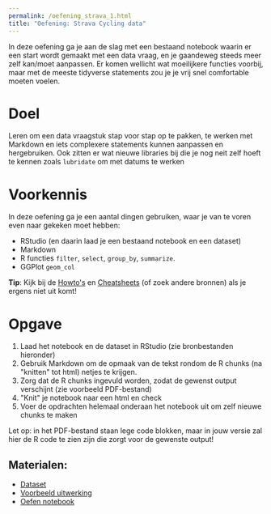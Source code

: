 ```yaml
---
permalink: /oefening_strava_1.html
title: "Oefening: Strava Cycling data"
---
```


In deze oefening ga je aan de slag met een bestaand notebook waarin er een start wordt gemaakt met een data vraag, en je gaandeweg steeds meer zelf kan/moet aanpassen. Er komen wellicht wat moeilijkere functies voorbij, maar met de meeste tidyverse statements zou je je vrij snel comfortable moeten voelen.

# Doel
Leren om een data vraagstuk stap voor stap op te pakken, te werken met Markdown en iets complexere statements kunnen aanpassen en hergebruiken. Ook zitten er wat nieuwe libraries bij die je nog neit zelf hoeft te kennen zoals `lubridate` om met datums te werken

# Voorkennis
In deze oefening ga je een aantal dingen gebruiken, waar je van te voren even naar gekeken moet hebben:
- RStudio (en daarin laad je een bestaand notebook en een dataset)
- Markdown
- R functies `filter`, `select`, `group_by`, `summarize`.
- GGPlot `geom_col`

**Tip**: Kijk bij de [Howto's](index_howtos) en [Cheatsheets](index_cheetsheets) (of zoek andere bronnen) als je ergens niet uit komt!

# Opgave
1. Laad het notebook en de dataset in RStudio (zie bronbestanden hieronder)
2. Gebruik Markdown om de opmaak van de tekst rondom de R chunks (na "knitten" tot html) netjes te krijgen.
3. Zorg dat de R chunks ingevuld worden, zodat de gewenst output verschijnt (zie voorbeeld PDF-bestand)
4. "Knit" je notebook naar een html en check
5. Voer de opdrachten helemaal onderaan het notebook uit om zelf nieuwe chunks te maken

Let op: in het PDF-bestand staan lege code blokken, maar in jouw versie zal hier de R code te zien zijn die zorgt voor de gewenste output!

## Materialen:
- [Dataset](/assets/file/dataset_mystravadata.csv)
- [Voorbeeld uitwerking](/assets/file/Oefening_Strava_1_docent.pdf)
- [Oefen notebook](/assets/file/OEfening_Strava_1.Rmd)
